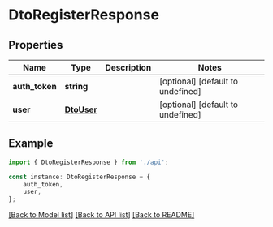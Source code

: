 # DtoRegisterResponse


## Properties

Name | Type | Description | Notes
------------ | ------------- | ------------- | -------------
**auth_token** | **string** |  | [optional] [default to undefined]
**user** | [**DtoUser**](DtoUser.md) |  | [optional] [default to undefined]

## Example

```typescript
import { DtoRegisterResponse } from './api';

const instance: DtoRegisterResponse = {
    auth_token,
    user,
};
```

[[Back to Model list]](../README.md#documentation-for-models) [[Back to API list]](../README.md#documentation-for-api-endpoints) [[Back to README]](../README.md)
